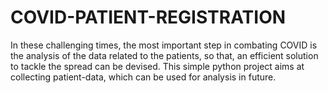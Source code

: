 # COVID-PATIENT-REGISTRATION
In these challenging times, the most important step in combating COVID is the analysis of the data related to the patients, so that, an efficient solution to tackle the spread can be devised. This simple python project aims at collecting patient-data, which can be used for analysis in future.
